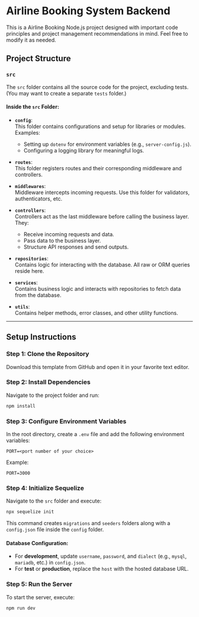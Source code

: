 # Airline Booking System Backend

This is a Airline Booking Node.js project designed with important code principles and project management recommendations in mind. Feel free to modify it as needed.

## Project Structure

### `src`
The `src` folder contains all the source code for the project, excluding tests. (You may want to create a separate `tests` folder.)

#### Inside the `src` Folder:
- **`config`**:  
    This folder contains configurations and setup for libraries or modules.  
    Examples:
    - Setting up `dotenv` for environment variables (e.g., `server-config.js`).
    - Configuring a logging library for meaningful logs.

- **`routes`**:  
    This folder registers routes and their corresponding middleware and controllers.

- **`middlewares`**:  
    Middleware intercepts incoming requests. Use this folder for validators, authenticators, etc.

- **`controllers`**:  
    Controllers act as the last middleware before calling the business layer. They:
    - Receive incoming requests and data.
    - Pass data to the business layer.
    - Structure API responses and send outputs.

- **`repositories`**:  
    Contains logic for interacting with the database. All raw or ORM queries reside here.

- **`services`**:  
    Contains business logic and interacts with repositories to fetch data from the database.

- **`utils`**:  
    Contains helper methods, error classes, and other utility functions.

---

## Setup Instructions

### Step 1: Clone the Repository
Download this template from GitHub and open it in your favorite text editor.

### Step 2: Install Dependencies
Navigate to the project folder and run:
```bash
npm install
```

### Step 3: Configure Environment Variables
In the root directory, create a `.env` file and add the following environment variables:
```env
PORT=<port number of your choice>
```
Example:
```env
PORT=3000
```

### Step 4: Initialize Sequelize
Navigate to the `src` folder and execute:
```bash
npx sequelize init
```
This command creates `migrations` and `seeders` folders along with a `config.json` file inside the `config` folder.

#### Database Configuration:
- For **development**, update `username`, `password`, and `dialect` (e.g., `mysql`, `mariadb`, etc.) in `config.json`.
- For **test** or **production**, replace the `host` with the hosted database URL.

### Step 5: Run the Server
To start the server, execute:
```bash
npm run dev
```

